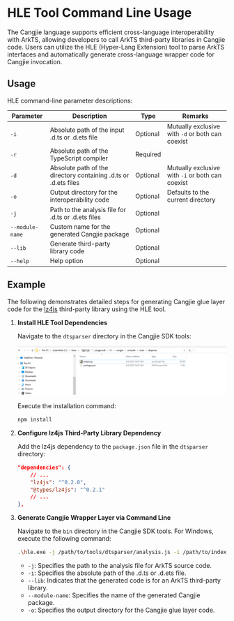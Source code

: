 # HLE Tool Command Line Usage

The Cangjie language supports efficient cross-language interoperability with ArkTS, allowing developers to call ArkTS third-party libraries in Cangjie code. Users can utilize the HLE (Hyper-Lang Extension) tool to parse ArkTS interfaces and automatically generate cross-language wrapper code for Cangjie invocation.

## Usage

HLE command-line parameter descriptions:

| Parameter       | Description                                        | Type      | Remarks                 |
| --------------- | -------------------------------------------------- | --------- | ----------------------- |
| `-i`            | Absolute path of the input .d.ts or .d.ets file    | Optional  | Mutually exclusive with `-d` or both can coexist |
| `-r`            | Absolute path of the TypeScript compiler           | Required  |                         |
| `-d`            | Absolute path of the directory containing .d.ts or .d.ets files | Optional  | Mutually exclusive with `-i` or both can coexist |
| `-o`            | Output directory for the interoperability code     | Optional  | Defaults to the current directory |
| `-j`            | Path to the analysis file for .d.ts or .d.ets files | Optional  |                         |
| `--module-name` | Custom name for the generated Cangjie package      | Optional  |                         |
| `--lib`         | Generate third-party library code                  | Optional  |                         |
| `--help`        | Help option                                        | Optional  |                         |

## Example

The following demonstrates detailed steps for generating Cangjie glue layer code for the [lz4js](https://ohpm.openharmony.cn/#/cn/detail/lz4js) third-party library using the HLE tool.

1. **Install HLE Tool Dependencies**

    Navigate to the `dtsparser` directory in the Cangjie SDK tools:

    ![hle_install](../../figures/HLE_install.png)

    Execute the installation command:

    ```sh
    npm install
    ```

2. **Configure lz4js Third-Party Library Dependency**

    Add the lz4js dependency to the `package.json` file in the `dtsparser` directory:

    ```json
    "dependencies": {
        // ...
        "lz4js": "^0.2.0",
        "@types/lz4js": "^0.2.1"
        // ...
    },
    ```

3. **Generate Cangjie Wrapper Layer via Command Line**

    Navigate to the `bin` directory in the Cangjie SDK tools. For Windows, execute the following command:

    ```sh
    .\hle.exe -j /path/to/tools/dtsparser/analysis.js -i /path/to/index.d.ts --lib --module-name lz4cj -o /path/to/output
    ```

    - `-j`: Specifies the path to the analysis file for ArkTS source code.
    - `-i`: Specifies the absolute path of the .d.ts or .d.ets file.
    - `--lib`: Indicates that the generated code is for an ArkTS third-party library.
    - `--module-name`: Specifies the name of the generated Cangjie package.
    - `-o`: Specifies the output directory for the Cangjie glue layer code.